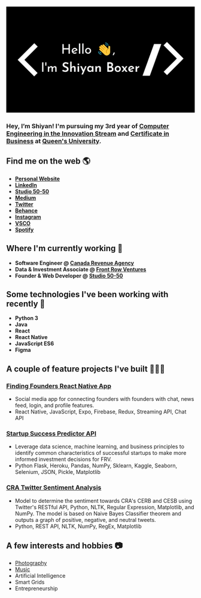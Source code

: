 ![Shiyan Boxer](https://github.com/shiyanboxer/shiyanboxer/blob/master/heading.jpg)

### Hey, I’m Shiyan! I'm pursuing my 3rd year of [Computer Engineering in the Innovation Stream](https://www.ece.queensu.ca/undergraduate/ECEi.html) and [Certificate in Business](https://smith.queensu.ca/academic_programs/certificate-in-business/index.php) at [Queen's University](https://www.queensu.ca/). 

## Find me on the web 🌎
- **[Personal Website](https://shiyanboxer.netlify.app/)**
- **[LinkedIn](https://www.linkedin.com/in/shiyanboxer/)**
- **[Studio 50-50](https://studio50-50.com/)**
- **[Medium](https://medium.com/@shiyan.boxer)**
- **[Twitter](https://twitter.com/shiyan_boxer)**
- **[Behance](https://www.behance.net/shiyanboxer)**
- **[Instagram](https://www.instagram.com/shiyan.boxer/)**
- **[VSCO](https://vsco.co/shiyanboxer/gallery)**
- **[Spotify](https://open.spotify.com/user/shiyanboxer?si=sO5Ie0B5T4qNGMyngonkEg)**

## Where I'm currently working 💼
- **Software Engineer @ [Canada Revenue Agency](https://www.canada.ca/en/revenue-agency.html)**
- **Data & Investment Associate @ [Front Row Ventures](https://frontrow.ventures/)**
- **Founder & Web Developer @ [Studio 50-50](https://studio50-50.com/)**

## Some technologies I've been working with recently 🤖
- **Python 3**
- **Java**
- **React**
- **React Native**
- **JavaScript ES6**
- **Figma**

## A couple of feature projects I've built 👩🏻‍💻
### [Finding Founders React Native App](https://github.com/shiyanboxer/Finding-Founders-React-Native-Social-Media-App)
- Social media app for connecting founders with founders with chat, news feed, login, and profile features.
- React Native, JavaScript, Expo, Firebase, Redux, Streaming API, Chat API

### [Startup Success Predictor API](https://github.com/shiyanboxer/Startup-Success-Predictor-API)
- Leverage data science, machine learning, and business principles to identify common characteristics of successful startups to make more informed investment decisions for FRV.
- Python Flask, Heroku, Pandas, NumPy, Sklearn, Kaggle, Seaborn, Selenium, JSON, Pickle, Matplotlib

### [CRA Twitter Sentiment Analysis](https://github.com/shiyanboxer/CRA-Twitter-Sentiment-Analysis)
- Model to determine the sentiment towards CRA's CERB and CESB using Twitter's RESTful API, Python, NLTK, Regular Expression, Matplotlib, and NumPy. The model is based on Naive Bayes Classifier theorem and outputs a graph of positive, negative, and neutral tweets.
- Python, REST API, NLTK, NumPy, RegEx, Matplotlib

## A few interests and hobbies 📷
- [Photography](https://vsco.co/shiyanboxer/gallery)
- [Music](https://open.spotify.com/user/shiyanboxer?si=sO5Ie0B5T4qNGMyngonkEg)
- Artificial Intelligence
- Smart Grids
- Entrepreneurship
